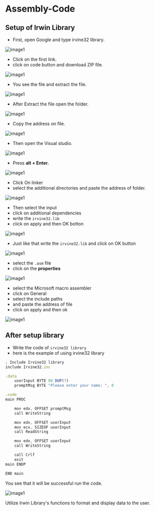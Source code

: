 # Assembly-Code

## Setup of Irwin Library
- First, open Google and type irvine32 library.

![image1](Images/image1.png)

- Click on the first link.
- click on code button and download ZIP file.

![image1](Images/image2.png)

- You see the file and extract the file.

![image1](Images/image3.png)

- After Extract the file open the folder.

![image1](Images/image4.png)

- Copy the address on file.

![image1](Images/image5.png)

- Then open the Visual studio.

![image1](Images/image6.png)

- Press **alt + Enter.**

![image1](Images/image7.png)

- Click On linker
- select the additional directories and paste the address of folder.

![image1](Images/image8.png)

- Then select the input
- click on additional dependencies
- write the `irvine32.lib`
- click on apply and then OK botton

![image1](Images/image9.png)

- Just like that write the `irvine32.lib` and click on OK button

![image1](Images/image10.png)

- select the `.asm` file
- click on the **properties**

![image1](Images/image11.png)

- select the Microsoft macro assembler
- click on General
- select the include paths
- and paste the address of file
- click on apply and then ok

![image1](Images/image12.png)

## After setup library

- Write the code of `irvine32 library`
- here is the example of using irvine32 library

```jsx
; Include Irvine32 library
include Irvine32.inc

.data
    userInput BYTE 80 DUP(?)    
    promptMsg BYTE "Please enter your name: ", 0

.code
main PROC

    mov edx, OFFSET promptMsg   
    call WriteString          

    mov edx, OFFSET userInput   
    mov ecx, SIZEOF userInput  
    call ReadString            

    mov edx, OFFSET userInput   
    call WriteString           

    call Crlf              
    exit        
main ENDP

END main
```

You see that it will be successful run the code.

![image1](Images/image13.png)

Utilize Irwin Library's functions to format and display data to the user.
